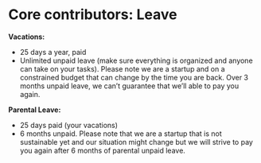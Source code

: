 # Core contributors: Leave

**Vacations:**

* 25 days a year, paid
* Unlimited unpaid leave \(make sure everything is organized and anyone can take on your tasks\). Please note we are a startup and on a constrained budget that can change by the time you are back. Over 3 months unpaid leave, we can’t guarantee that we’ll able to pay you again.

**Parental Leave:**

* 25 days paid \(your vacations\)
* 6  months unpaid. Please note that we are a startup that is not sustainable yet and our situation might change but we will strive to pay you again after 6 months of parental unpaid leave.
